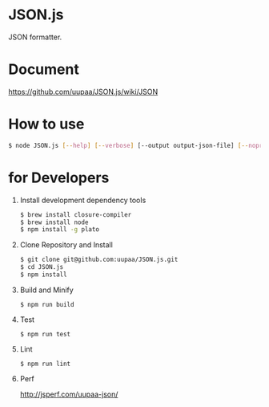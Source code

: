 JSON.js
=========

JSON formatter.

# Document

https://github.com/uupaa/JSON.js/wiki/JSON

# How to use

```sh
$ node JSON.js [--help] [--verbose] [--output output-json-file] [--nopretty] [--nosort] input-json-file
```

# for Developers

1. Install development dependency tools

    ```sh
    $ brew install closure-compiler
    $ brew install node
    $ npm install -g plato
    ```

2. Clone Repository and Install

    ```sh
    $ git clone git@github.com:uupaa/JSON.js.git
    $ cd JSON.js
    $ npm install
    ```

3. Build and Minify

    `$ npm run build`

4. Test

    `$ npm run test`

5. Lint

    `$ npm run lint`

6. Perf

    http://jsperf.com/uupaa-json/


